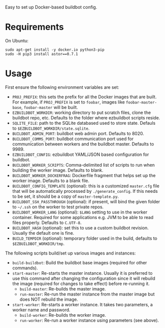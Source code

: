 Easy to set up Docker-based buildbot config.

Requirements
============
On Ubuntu:

```
sudo apt-get install -y docker.io python3-pip
sudo -H pip3 install astor==0.7.1
```

Usage
=====

First ensure the following environment variables are set:
* `PROJ_PREFIX`: this sets the prefix for all the Docker images that are built. For example, if `PROJ_PREFIX` is set to `foobar`, images like `foobar-master-base`, `foobar-master` will be built.
* `EZBUILDBOT_WORKDIR`: working directory to put scratch files, clone the buildbot repo, etc. Defaults to the folder where ezbuildbot scripts reside.
* `SQLITE_FILE`: path to the SQLite databased used to store state. Defauls to `$EZBUILDBOT_WORKDIR/state.sqlite`.
* `BUILDBOT_ADMIN_PORT`: buildbot web admin port. Defaults to 8020.
* `BUILDBOT_COMMS_PORT`: buildbot communication port used for communication between workers and the buildbot master. Defaults to 9989.
* `EZBUILDBOT_CONFIG`: ezbuildbot YAML/JSON based configuration for buildbot.
* `BUILDBOT_WORKER_SCRIPTS`: Comma-delimited list of scripts to run when building the worker image. Defaults to blank.
* `BUILDBOT_WORKER_DOCKERFRAG`: Dockerfile fragment that helps set up the worker image. Defaults to a blank file.
* `BUILDBOT_CONFIG_TEMPLATE` (optional): this is a customized `master.cfg` file that will be automatically processed by `./generate_config`. If this needs to be set, it should be a copy of `master-template.py`.
* `BUILDBOT_SSH_PASSTHROUGH` (optional): if present, will bind the given folder to `~/.ssh` on the worker to test private repos.
* `BUILDBOT_WORKER_LANG` (optional): `$LANG` setting to use in the worker container. Required for some applications e.g. JVM to be able to read files properly. Defaults to `C.UTF-8`.
* `BUILDBOT_HASH` (optional): set this to use a custom buildbot revision. Usually the default one is fine.
* `BUILD_TEMPDIR` (optional): temporary folder used in the build, defaults to `$EZBUILDBOT_WORKDIR/tmp`.

The following scripts build/set up various images and instances:
* `build-buildbot`: Build the buildbot base images (required for other commands).
* `start-master`: Re-starts the master instance. Usually it is preferred to use this command after changing the configuration since it will rebuild the image (required for changes to take effect) before re-running it.
  * `build-master`: Re-builds the master image.
  * `run-master`: Re-run the master instance from the master image but does NOT rebuild the image.
* `start-worker`: Re-starts a worker instance. It takes two parameters, a worker name and password.
  * `build-worker`: Re-builds the worker image.
  * `run-worker`: Re-run a worker instance using parameters (see above).
